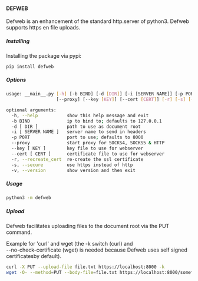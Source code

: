 #### DEFWEB

Defweb is an enhancement of the standard http.server of python3.
Defweb supports https en file uploads.

##### Installing

Installing the package via pypi:

```
pip install defweb
```
##### Options

```bash
usage: __main__.py [-h] [-b BIND] [-d [DIR]] [-i [SERVER NAME]] [-p PORT]
                   [--proxy] [--key [KEY]] [--cert [CERT]] [-r] [-s] [-v]

optional arguments:
  -h, --help           show this help message and exit
  -b BIND              ip to bind to; defaults to 127.0.0.1
  -d [ DIR ]           path to use as document root
  -i [ SERVER NAME ]   server name to send in headers
  -p PORT              port to use; defaults to 8000
  --proxy              start proxy for SOCKS4, SOCKS5 & HTTP
  --key [ KEY ]        key file to use for webserver
  --cert [ CERT ]      certificate file to use for webserver
  -r, --recreate_cert  re-create the ssl certificate
  -s, --secure         use https instead of http
  -v, --version        show version and then exit
```
##### Usage

```bash
python3 -m defweb
```

##### Upload

Defweb facilitates uploading files to the document root via the PUT command.

Example for \'curl\' and wget (the -k switch (curl) and  
--no-check-certificate (wget) is needed because Defweb uses self signed
certificatesby default).

```bash
curl -X PUT --upload-file file.txt https://localhost:8000 -k
wget -O- --method=PUT --body-file=file.txt https://localhost:8000/somefile.txt --no-check-certificate 
```
